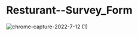 # Resturant--Survey_Form



![chrome-capture-2022-7-12 (1)](https://user-images.githubusercontent.com/67817741/184299049-7b25d222-5432-4a5b-8a31-cde2bf39f171.gif)
